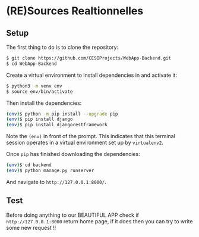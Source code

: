 # (RE)Sources Realtionnelles

## Setup

The first thing to do is to clone the repository:

```sh
$ git clone https://github.com/CESIProjects/WebApp-Backend.git
$ cd WebApp-Backend
```

Create a virtual environment to install dependencies in and activate it:

```sh
$ python3 -m venv env
$ source env/bin/activate
```

Then install the dependencies:

```sh
(env)$ python -m pip install --upgrade pip
(env)$ pip install django
(env)$ pip install djangorestframework
```
Note the `(env)` in front of the prompt. This indicates that this terminal
session operates in a virtual environment set up by `virtualenv2`.

Once `pip` has finished downloading the dependencies:
```sh
(env)$ cd backend
(env)$ python manage.py runserver
```
And navigate to `http://127.0.0.1:8000/`.


## Test

Before doing anything to our BEAUTIFUL APP check if `http://127.0.0.1:8000` return
home page, if it does then you can try to write some new request !!